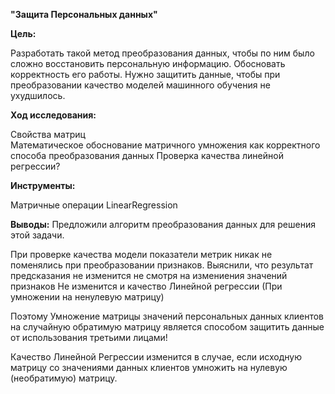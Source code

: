 **"Защита Персональных данных"**

**Цель:**

Разработать такой метод преобразования данных, чтобы по ним было сложно восстановить персональную информацию. Обосновать корректность его работы.
Нужно защитить данные, чтобы при преобразовании качество моделей машинного обучения не ухудшилось. 

**Ход исследования:**

Свойства матриц  
Математическое обоснование матричного умножения как корректного способа преобразования данных
Проверка качества линейной регрессии?

**Инструменты:**

Матричные операции
LinearRegression

**Выводы:**
Предложили алгоритм преобразования данных для решения этой задачи.

При проверке качества модели показатели метрик никак не поменялись при преобразовании признаков.
Выяснили, что результат предсказания не изменится не смотря на измениения значений признаков Не изменится и качество Линейной регрессии (При умножении на ненулевую матрицу)

Поэтому Умножение матрицы значений персональных данных клиентов на случайную обратимую матрицу является способом защитить данные от использования третьими лицами!

Качество Линейной Регрессии изменится в случае, если исходную матрицу со значениями данных клиентов умножить на нулевую (необратимую) матрицу.
